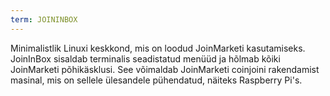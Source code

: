 ```yaml
---
term: JOININBOX
---
```


Minimalistlik Linuxi keskkond, mis on loodud JoinMarketi kasutamiseks. JoinInBox sisaldab terminalis seadistatud menüüd ja hõlmab kõiki JoinMarketi põhikäsklusi. See võimaldab JoinMarketi coinjoini rakendamist masinal, mis on sellele ülesandele pühendatud, näiteks Raspberry Pi's.